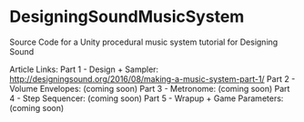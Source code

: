 # DesigningSoundMusicSystem

Source Code for a Unity procedural music system tutorial for Designing Sound

Article Links:
Part 1 - Design + Sampler: http://designingsound.org/2016/08/making-a-music-system-part-1/
Part 2 - Volume Envelopes: (coming soon)
Part 3 - Metronome: (coming soon)
Part 4 - Step Sequencer: (coming soon)
Part 5 - Wrapup + Game Parameters: (coming soon)
